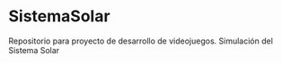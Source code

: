 # SistemaSolar
Repositorio para proyecto de desarrollo de videojuegos. Simulación del Sistema Solar
